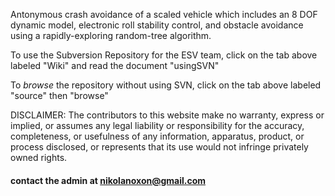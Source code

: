 Antonymous crash avoidance of a scaled vehicle which includes an 8 DOF dynamic model, electronic roll stability control, and obstacle avoidance using a rapidly-exploring random-tree algorithm.

To use the Subversion Repository for the ESV team, click on the tab above labeled "Wiki" and read the document "usingSVN"

To _browse_ the repository without using SVN, click on the tab above labeled "source" then "browse"

DISCLAIMER: The contributors to this website make no warranty, express or implied, or assumes any legal liability or responsibility for the accuracy, completeness, or usefulness of any information, apparatus, product, or process disclosed, or represents that its use would not infringe privately owned rights.

#### contact the admin at nikolanoxon@gmail.com ####
